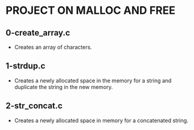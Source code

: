 # PROJECT ON MALLOC AND FREE
## 0-create_array.c
* Creates an array of characters.
## 1-strdup.c
* Creates a newly allocated space in the memory for a string and duplicate the string in the new memory.
## 2-str_concat.c
* Creates a newly allocated space in memory for a concatenated string.
